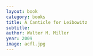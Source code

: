```yaml
---
layout: book
category: books
title: A Canticle for Leibowitz
subtitle: 
author: Walter M. Miller
year: 2009
image: acfl.jpg
---
```

